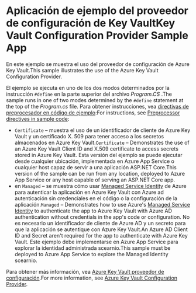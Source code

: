 # <a name="key-vault-configuration-provider-sample-app"></a><span data-ttu-id="ccf2a-101">Aplicación de ejemplo del proveedor de configuración de Key Vault</span><span class="sxs-lookup"><span data-stu-id="ccf2a-101">Key Vault Configuration Provider Sample App</span></span>

<span data-ttu-id="ccf2a-102">En este ejemplo se muestra el uso del proveedor de configuración de Azure Key Vault.</span><span class="sxs-lookup"><span data-stu-id="ccf2a-102">This sample illustrates the use of the Azure Key Vault Configuration Provider.</span></span>

<span data-ttu-id="ccf2a-103">El ejemplo se ejecuta en uno de los dos modos determinados por la instrucción `#define` en la parte superior del archivo *Program.CS* .</span><span class="sxs-lookup"><span data-stu-id="ccf2a-103">The sample runs in one of two modes determined by the `#define` statement at the top of the *Program.cs* file.</span></span> <span data-ttu-id="ccf2a-104">Para obtener instrucciones, vea [directivas de preprocesador en código de ejemplo](https://docs.microsoft.com/aspnet/core#preprocessor-directives-in-sample-code):</span><span class="sxs-lookup"><span data-stu-id="ccf2a-104">For instructions, see [Preprocessor directives in sample code](https://docs.microsoft.com/aspnet/core#preprocessor-directives-in-sample-code):</span></span>

* <span data-ttu-id="ccf2a-105">`Certificate` &ndash; muestra el uso de un identificador de cliente de Azure Key Vault y un certificado X. 509 para tener acceso a los secretos almacenados en Azure Key Vault.</span><span class="sxs-lookup"><span data-stu-id="ccf2a-105">`Certificate` &ndash; Demonstrates the use of an Azure Key Vault Client ID and X.509 certificate to access secrets stored in Azure Key Vault.</span></span> <span data-ttu-id="ccf2a-106">Esta versión del ejemplo se puede ejecutar desde cualquier ubicación, implementada en Azure App Service o cualquier host capaz de servir a una aplicación ASP.NET Core.</span><span class="sxs-lookup"><span data-stu-id="ccf2a-106">This version of the sample can be run from any location, deployed to Azure App Service or any host capable of serving an ASP.NET Core app.</span></span>
* <span data-ttu-id="ccf2a-107">en `Managed` &ndash; se muestra cómo usar [Managed Service Identity](https://docs.microsoft.com/azure/active-directory/managed-identities-azure-resources/overview) de Azure para autenticar la aplicación en Azure Key Vault con Azure ad autenticación sin credenciales en el código o la configuración de la aplicación.</span><span class="sxs-lookup"><span data-stu-id="ccf2a-107">`Managed` &ndash; Demonstrates how to use Azure's [Managed Service Identity](https://docs.microsoft.com/azure/active-directory/managed-identities-azure-resources/overview) to authenticate the app to Azure Key Vault with Azure AD authentication without credentials in the app's code or configuration.</span></span> <span data-ttu-id="ccf2a-108">No es necesario un identificador de cliente de Azure AD y un secreto para que la aplicación se autentique con Azure Key Vault.</span><span class="sxs-lookup"><span data-stu-id="ccf2a-108">An Azure AD Client ID and Secret aren't required for the app to authenticate with Azure Key Vault.</span></span> <span data-ttu-id="ccf2a-109">Este ejemplo debe implementarse en Azure App Service para explorar la identidad administrada scearnio.</span><span class="sxs-lookup"><span data-stu-id="ccf2a-109">This sample must be deployed to Azure App Service to explore the Managed Identity scearnio.</span></span>

<span data-ttu-id="ccf2a-110">Para obtener más información, vea [Azure Key Vault proveedor de configuración](https://docs.microsoft.com/aspnet/core/security/key-vault-configuration).</span><span class="sxs-lookup"><span data-stu-id="ccf2a-110">For more information, see [Azure Key Vault Configuration Provider](https://docs.microsoft.com/aspnet/core/security/key-vault-configuration).</span></span>
